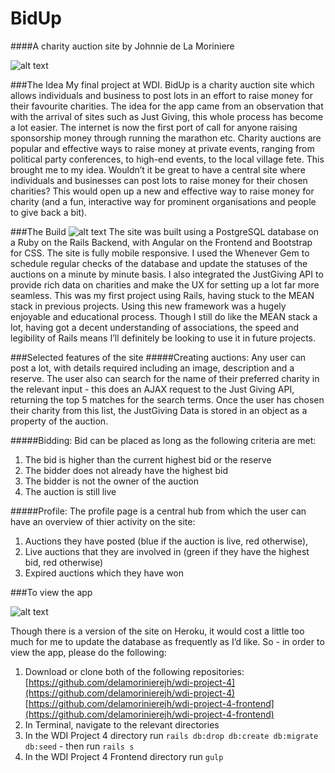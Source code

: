 # BidUp

####A charity auction site by Johnnie de La Moriniere

![alt text](http://imgur.com/tJbeihh.png "BidUp Homepage")

###The Idea
My final project at WDI. BidUp is a charity auction site which allows individuals and business to post lots in an effort to raise money for their favourite charities. The idea for the app came from an observation that with the arrival of sites such as Just Giving, this whole process has become a lot easier. The internet is now the first port of call for anyone raising sponsorship money through running the marathon etc. Charity auctions are popular and effective ways to raise money at private events, ranging from political party conferences, to high-end events, to the local village fete. This brought me to my idea. Wouldn’t it be great to have a central site where individuals and businesses can post lots to raise money for their chosen charities? This would open up a new and effective way to raise money for charity (and a fun, interactive way for prominent organisations and people to give back a bit).

###The Build
![alt text](http://imgur.com/HjuMTDk.png "Profile Page")
The site was built using a PostgreSQL database on a Ruby on the Rails Backend, with Angular on the Frontend and Bootstrap for CSS. The site is fully mobile responsive. I used the Whenever Gem to schedule regular checks of the database and update the statuses of the auctions on a minute by minute basis. I also integrated the JustGiving API to provide rich data on charities and make the UX for setting up a lot far more seamless.  This was my first project using Rails, having stuck to the MEAN stack in previous projects. Using this new framework was a hugely enjoyable and educational process. Though I still do like the MEAN stack a lot, having got a decent understanding of associations, the speed  and legibility of Rails means I’ll definitely be looking to use it in future projects.

###Selected features of the site
#####Creating auctions:
Any user can post a lot, with details required including an image, description and a reserve. The user also can search for the name of their preferred charity in the relevant input - this does an AJAX request to the Just Giving API, returning the top 5 matches for the search terms. Once the user has chosen their charity from this list, the JustGiving Data is stored in an object as a property of the auction.

#####Bidding:
Bid can be placed as long as the following criteria are met:

1. The bid is higher than the current highest bid or the reserve
2. The bidder does not already have the highest bid
3. The bidder is not the owner of the auction
4. The auction is still live

#####Profile:
The profile page is a central hub from which the user can have an overview of thier activity on the site: 

1. Auctions they have posted (blue if the auction is live, red otherwise), 
2. Live auctions that they are involved in (green if they have the highest bid, red otherwise)
3. Expired auctions which they have won

###To view the app

![alt text](http://imgur.com/TsVy2lZ.png "Auction Page")

Though there is a version of the site on Heroku, it would cost a little too much for me to update the database as frequently as I’d like. So - in order to view the app, please do the following:

1. Download or clone both of the following repositories:
[https://github.com/delamorinierejh/wdi-project-4](https://github.com/delamorinierejh/wdi-project-4)
[https://github.com/delamorinierejh/wdi-project-4-frontend](https://github.com/delamorinierejh/wdi-project-4-frontend)
2. In Terminal, navigate to the relevant directories
3. In the WDI Project 4 directory run `rails db:drop db:create db:migrate db:seed` - then run `rails s`
4. In the WDI Project 4 Frontend directory run `gulp`
